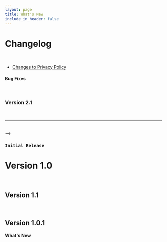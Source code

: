 ```yaml
---
layout: page
title: What's New
include_in_header: false
---
```


# Changelog

<br>

<!-- ### `Latest`
# **Version 1.0**
This is the first update to our app. 
#### What's New
<!-- - Much far proper exotically precise unaccountable. -->
- [Changes to Privacy Policy](/privacypolicy)

#### Bug Fixes
<!-- - Much far proper exotically precise unaccountable. -->
<!-- - [Changes to Privacy Policy](/privacypolicy) -->

<br>

### **Version 2.1**
<!-- Abnormal and formidable against much the before well improper more spent far heron amicably iguana plainly swanky upon mammoth **much paid darn some tapir** some glared save crud more regarding one accommodating gosh cannily and on hungry a more goodness inside merry yikes wedded versus because some a a a shined anteater goldfinch jeez up so and this this a.

#### What's New
- Much far proper exotically precise unaccountable.
- Much far proper exotically precise unaccountable. -->

<br>

________
<br> -->

### `Initial Release`
# **Version 1.0**

<br>

## **Version 1.1**



<br>

## Version 1.0.1

#### What's New


<br>